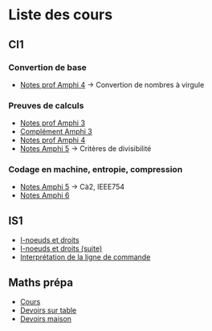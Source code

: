 # Liste des cours

## CI1
### Convertion de base
- [Notes prof Amphi 4](https://github.com/Shewiiii/DL-Maths-Info-PC-L1/blob/main/CI1/10-02-amphi04_notes.pdf) $\rightarrow$ Convertion de nombres à virgule

### Preuves de calculs
- [Notes prof Amphi 3](https://github.com/Shewiiii/DL-Maths-Info-PC-L1/blob/main/CI1/09-25-amphi03_notes.pdf)
- [Complément Amphi 3](https://github.com/Shewiiii/DL-Maths-Info-PC-L1/blob/main/CI1/09-25-mini_notes.md)
- [Notes prof Amphi 4](https://github.com/Shewiiii/DL-Maths-Info-PC-L1/blob/main/CI1/10-02-amphi04_notes.pdf)
- [Notes Amphi 5](https://github.com/Shewiiii/DL-Maths-Info-PC-L1/blob/main/CI1/10-09-Amphi5.md) $\rightarrow$ Critères de divisibilité


### Codage en machine, entropie, compression
- [Notes Amphi 5](https://github.com/Shewiiii/DL-Maths-Info-PC-L1/blob/main/CI1/10-09-Amphi5.md) $\rightarrow$ Cà2, IEEE754
- [Notes Amphi 6](https://github.com/Shewiiii/DL-Maths-Info-PC-L1/blob/main/CI1/10-16-Amphi6.md)


## IS1
- [I-noeuds et droits](https://github.com/Shewiiii/DL-Maths-Info-PC-L1/blob/main/IS1/09-26-Inoeuds-et-droits.md)
- [I-noeuds et droits (suite)](https://github.com/Shewiiii/DL-Maths-Info-PC-L1/blob/main/IS1/10-10-Inoeuds-et-droits-2.md)
- [Interprétation de la ligne de commande](https://github.com/Shewiiii/DL-Maths-Info-PC-L1/blob/main/IS1/10-10-Interpretation-ligne-commande.md)

## Maths prépa
- [Cours](https://github.com/Shewiiii/DL-Maths-Info-PC-L1/tree/main/Maths-sup-prepa/Cours)
- [Devoirs sur table](https://github.com/Shewiiii/DL-Maths-Info-PC-L1/tree/main/Maths-sup-prepa/Devoirs%20au%20lyc%C3%A9e)
- [Devoirs maison](https://github.com/Shewiiii/DL-Maths-Info-PC-L1/tree/main/Maths-sup-prepa/Devoirs%20%C3%A0%20la%20maison)